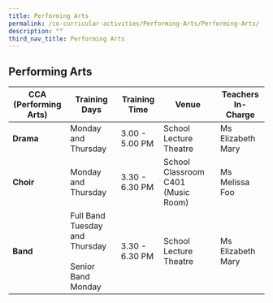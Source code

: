 ```yaml
---
title: Performing Arts
permalink: /co-curricular-activities/Performing-Arts/Performing-Arts/
description: ""
third_nav_title: Performing Arts
---
```

## Performing Arts 

| CCA <br> (Performing Arts) | Training Days | Training Time | Venue | Teachers In-Charge |
| -------- | -------- | -------- | -------- | -------- |
| **Drama**    | Monday and Thursday     | 3.00 - 5.00 PM     | School Lecture Theatre     | Ms Elizabeth Mary     |
| **Choir**   | Monday and Thursday     | 3.30 - 6.30 PM     | School Classroom C401 (Music Room)     | Ms Melissa Foo     |
| **Band**    | Full Band Tuesday and Thursday <br><br> Senior Band<br>Monday      | 3.30 - 6.30 PM     | School Lecture Theatre     | Ms Elizabeth Mary     |

